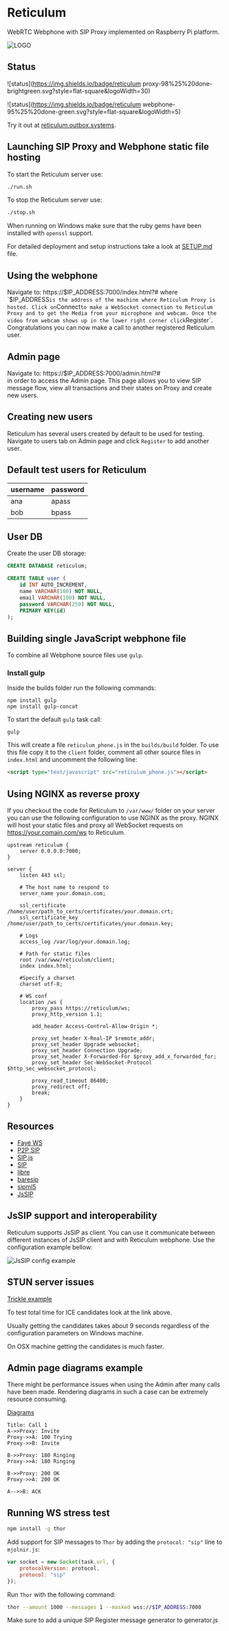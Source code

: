 # Reticulum

WebRTC Webphone with SIP Proxy implemented on Raspberry Pi platform.

![LOGO](https://raw.githubusercontent.com/GrimmKull/Reticulum/master/client/icons/dark%20icon_128.png)

## Status

![status](https://img.shields.io/badge/reticulum proxy-98%25%20done-brightgreen.svg?style=flat-square&logoWidth=30)

![status](https://img.shields.io/badge/reticulum webphone-95%25%20done-green.svg?style=flat-square&logoWidth=5)

Try it out at [reticulum.outbox.systems](https://reticulum.outbox.systems/?#).


## Launching SIP Proxy and Webphone static file hosting

To start the Reticulum server use:

```bash
./run.sh
```

To stop the Reticulum server use:

```bash
./stop.sh
```

When running on Windows make sure that the ruby gems have been installed with `openssl` support.

For detailed deployment and setup instructions take a look at [SETUP.md](https://github.com/GrimmKull/Reticulum/blob/github/SETUP.md) file.

## Using the webphone

Navigate to: https://$IP_ADDRESS:7000/index.html?#  
where `$IP_ADDRESS` is the address of the machine where Reticulum Proxy is hosted. Click on `Connect` to make a WebSocket connection to Reticulum Proxy and to get the Media from your microphone and webcam. Once the video from webcam shows up in the lower right corner click `Register`. Congratulations you can now make a call to another registered Reticulum user.

## Admin page

Navigate to: https://$IP_ADDRESS:7000/admin.html?#  
in order to access the Admin page. This page allows you to view SIP message flow, view all transactions and their states on Proxy and create new users.

## Creating new users

Reticulum has several users created by default to be used for testing.
Navigate to users tab on Admin page and click `Register` to add another user.

## Default test users for Reticulum

| username | password |
|----------|----------|
| ana      | apass    |
| bob      | bpass    |

## User DB

Create the user DB storage:

```sql
CREATE DATABASE reticulum;

CREATE TABLE user (
    id INT AUTO_INCREMENT,
    name VARCHAR(100) NOT NULL,
    email VARCHAR(100) NOT NULL,
    password VARCHAR(250) NOT NULL,
    PRIMARY KEY(id)
);
```

## Building single JavaScript webphone file

To combine all Webphone source files use `gulp`.

### Install gulp

Inside the builds folder run the following commands:

```
npm install gulp
npm install gulp-concat
```

To start the default `gulp` task call:

```
gulp
```

This will create a file `reticulum_phone.js` in the `builds/build` folder. To use this file copy it to the `client` folder, comment all other source files in `index.html` and uncomment the following line:

```html
<script type="text/javascript" src="reticulum_phone.js"></script>
```

## Using NGINX as reverse proxy

If you checkout the code for Reticulum to `/var/www/` folder on your server you can use the following configuration to use NGINX as the proxy. NGINX will host your static files and proxy all WebSocket requests on https://your.comain.com/ws to Reticulum.

```
upstream reticulum {
    server 0.0.0.0:7000;
}

server {
    listen 443 ssl;

    # The host name to respond to
    server_name your.domain.com;

    ssl_certificate /home/user/path_to_certs/certificates/your.domain.crt;
    ssl_certificate_key /home/user/path_to_certs/certificates/your.domain.key;

    # Logs
    access_log /var/log/your.domain.log;

    # Path for static files
    root /var/www/reticulum/client;
    index index.html;

    #Specify a charset
    charset utf-8;

    # WS conf
    location /ws {
        proxy_pass https://reticulum/ws;
        proxy_http_version 1.1;

        add_header Access-Control-Allow-Origin *;

        proxy_set_header X-Real-IP $remote_addr;
        proxy_set_header Upgrade websocket;
        proxy_set_header Connection Upgrade;
        proxy_set_header X-Forwarded-For $proxy_add_x_forwarded_for;
        proxy_set_header Sec-WebSocket-Protocol $http_sec_websocket_protocol;

        proxy_read_timeout 86400;
        proxy_redirect off;
        break;
    }
}
```

## Resources

 * [Faye WS](https://github.com/faye/faye-websocket-ruby)
 * [P2P SIP](https://github.com/theintencity/p2p-sip)
 * [SIP.js](https://github.com/onsip/SIP.js)
 * [SIP](https://github.com/kirm/sip.js)
 * [libre](http://www.creytiv.com/re.html)
 * [baresip](http://www.creytiv.com/baresip.html)
 * [sipml5](https://github.com/DoubangoTelecom/sipml5)
 * [JsSIP](https://github.com/versatica/JsSIP)

## JsSIP support and interoperability

Reticulum supports JsSIP as client. You can use it communicate between different instances of JsSIP client and with Reticulum webphone. Use the configuration example bellow:

![JsSIP config example](http://photos.lishich.com/figures/jssip_ana.jpg)


## STUN server issues

[Trickle example ](http://webrtc.github.io/samples/src/content/peerconnection/trickle-ice/)

To test total time for ICE candidates look at the link above.

Usually getting the candidates takes about 9 seconds regardless of the configuration parameters on Windows machine.

On OSX machine getting the candidates is much faster.

## Admin page diagrams example

There might be performance issues when using the Admin after many calls have been made. Rendering diagrams in such a case can be extremely resource consuming.

[Diagrams](https://bramp.github.io/js-sequence-diagrams/)

```
Title: Call 1
A->>Proxy: Invite
Proxy->>A: 100 Trying
Proxy->>B: Invite

B->>Proxy: 180 Ringing
Proxy->>A: 180 Ringing

B->>Proxy: 200 OK
Proxy->>A: 200 OK

A-->>B: ACK
```

## Running WS stress test

```bash
npm install -g thor
```

Add support for SIP messages to `Thor` by adding the `protocol: "sip"` line to `mjolnir.js`:

```javascript
var socket = new Socket(task.url, {
	protocolVersion: protocol,
	protocol: "sip"
});
```

Run `Thor` with the following command:

```bash
thor --amount 1000 --messages 1 --masked wss://$IP_ADDRESS:7000
```

Make sure to add a unique SIP Register message generator to generator.js
